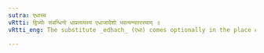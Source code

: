 ```yaml
---
sutra: एधाच्च
vRtti: द्वित्र्योः संबन्धिनो धाप्रत्ययस्य एधाजादेशो भवत्यन्यतरस्याम् ॥
vRtti_eng: The substitute _edhach_ (एधा) comes optionally in the place of _dha_, after _dvi_ and _tri_.

---
```

